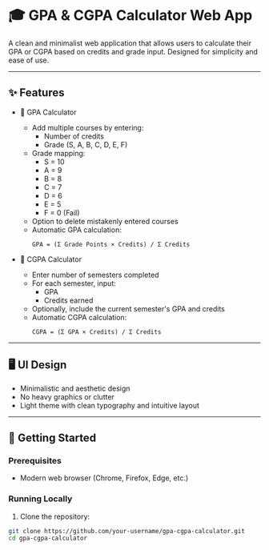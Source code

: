 # 🎓 GPA & CGPA Calculator Web App

A clean and minimalist web application that allows users to calculate their GPA or CGPA based on credits and grade input. Designed for simplicity and ease of use.

---

## ✨ Features

- 📌 GPA Calculator
  - Add multiple courses by entering:
    - Number of credits
    - Grade (S, A, B, C, D, E, F)
  - Grade mapping:
    - S = 10  
    - A = 9  
    - B = 8  
    - C = 7  
    - D = 6  
    - E = 5  
    - F = 0 (Fail)
  - Option to delete mistakenly entered courses
  - Automatic GPA calculation:
    ```
    GPA = (Σ Grade Points × Credits) / Σ Credits
    ```

- 📘 CGPA Calculator
  - Enter number of semesters completed
  - For each semester, input:
    - GPA
    - Credits earned
  - Optionally, include the current semester's GPA and credits
  - Automatic CGPA calculation:
    ```
    CGPA = (Σ GPA × Credits) / Σ Credits
    ```

---

## 🖥️ UI Design

- Minimalistic and aesthetic design
- No heavy graphics or clutter
- Light theme with clean typography and intuitive layout

---

## 🚀 Getting Started

### Prerequisites

- Modern web browser (Chrome, Firefox, Edge, etc.)

### Running Locally

1. Clone the repository:

```bash
git clone https://github.com/your-username/gpa-cgpa-calculator.git
cd gpa-cgpa-calculator
